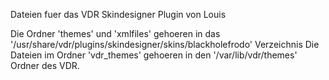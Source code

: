 Dateien fuer das VDR Skindesigner Plugin von Louis

Die Ordner 'themes' und 'xmlfiles' gehoeren in das '/usr/share/vdr/plugins/skindesigner/skins/blackholefrodo' Verzeichnis Die Dateien im Ordner 'vdr_themes' gehoeren in den '/var/lib/vdr/themes' Ordner des VDR.
